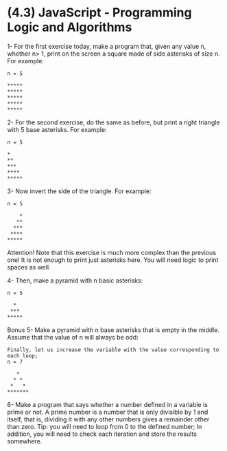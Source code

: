 # (4.3) JavaScript - Programming Logic and Algorithms

1- For the first exercise today, make a program that, given any value n, whether n> 1, print on the screen a square made of side asterisks of size n. For example:
```
n = 5

*****
*****
*****
*****
*****
```

2- For the second exercise, do the same as before, but print a right triangle with 5 base asterisks. For example:
```
n = 5

*
**
***
****
*****
```


3- Now invert the side of the triangle. For example:
```
n = 5

    *
   **
  ***
 ****
*****
```
Attention! Note that this exercise is much more complex than the previous one! It is not enough to print just asterisks here. You will need logic to print spaces as well.


4- Then, make a pyramid with n basic asterisks:
```
n = 5

  *
 ***
*****
```


Bonus
5- Make a pyramid with n base asterisks that is empty in the middle. Assume that the value of n will always be odd:
```
Finally, let us increase the variable with the value corresponding to each loop;
n = 7

   *
  * *
 *   *
*******
```


6- Make a program that says whether a number defined in a variable is prime or not.
A prime number is a number that is only divisible by 1 and itself, that is, dividing it with any other numbers gives a remainder other than zero.
Tip: you will need to loop from 0 to the defined number; In addition, you will need to check each iteration and store the results somewhere.
